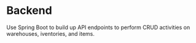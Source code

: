 # Backend

Use Spring Boot to build up API endpoints to perform CRUD activities on warehouses, iventories, and items.